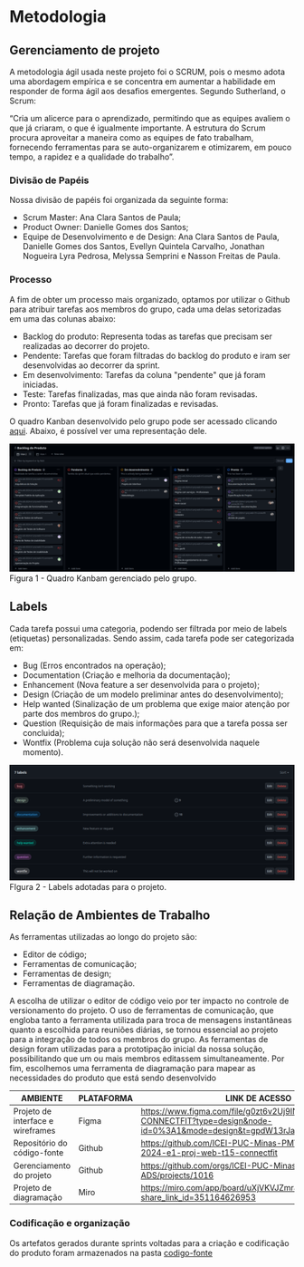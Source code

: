 # Metodologia

<!-- LINK NÃO FUNCIONA, NECESSÁRIO ADICIONAR O LINK DO FIGMA
<span style="color:red">Pré-requisitos: <a href="2-Especificação do Projeto.md"> Documentação de Especificação</a></span> 
-->

## Gerenciamento de projeto

A metodologia ágil usada neste projeto foi o SCRUM, pois o mesmo adota uma abordagem empírica e se concentra em aumentar a habilidade em responder de forma ágil aos desafios emergentes. Segundo Sutherland, o Scrum:

“Cria um alicerce para o aprendizado, permitindo que as equipes avaliem o que já criaram, o que é igualmente importante. A estrutura do Scrum procura aproveitar a maneira como as equipes de fato trabalham, fornecendo ferramentas para se auto-organizarem e otimizarem, em pouco tempo, a rapidez e a qualidade do trabalho”.

### Divisão de Papéis

Nossa divisão de papéis foi organizada da seguinte forma:

- Scrum Master: Ana Clara Santos de Paula;
- Product Owner: Danielle Gomes dos Santos;
- Equipe de Desenvolvimento e de Design: Ana Clara Santos de Paula, Danielle Gomes dos Santos, Evellyn Quintela Carvalho, Jonathan Nogueira Lyra Pedrosa, Melyssa Semprini e Nasson Freitas de Paula.


### Processo

A fim de obter um processo mais organizado, optamos por utilizar o Github para atribuir tarefas aos membros do grupo, cada uma delas setorizadas em uma das colunas abaixo:

- Backlog do produto: Representa todas as tarefas que precisam ser realizadas ao decorrer do projeto.
- Pendente: Tarefas que foram filtradas do backlog do produto e iram ser desenvolvidas ao decorrer da sprint.
- Em desenvolvimento: Tarefas da coluna "pendente" que já foram iniciadas.
- Teste:  Tarefas finalizadas, mas que ainda não foram revisadas.
- Pronto: Tarefas que já foram finalizadas e revisadas.

O quadro Kanban desenvolvido pelo grupo pode ser acessado clicando [aqui](https://github.com/orgs/ICEI-PUC-Minas-PMV-ADS/projects/1016/views/2). Abaixo, é possível ver uma representação dele.

![Imagem-quadro-kanbam](/docs/img/backlog%20do%20produto.png)
Figura 1 - Quadro Kanbam gerenciado pelo grupo.

## Labels

Cada tarefa possui uma categoria, podendo ser filtrada por meio de labels (etiquetas) personalizadas. Sendo assim, cada tarefa pode ser categorizada em:

- Bug (Erros encontrados na operação);
- Documentation (Criação e melhoria da documentação);
- Enhancement (Nova feature a ser desenvolvida para o projeto);
- Design (Criação de um modelo preliminar antes do desenvolvimento);
- Help wanted (Sinalização de um problema que exige maior atenção por parte dos membros do grupo.);
- Question (Requisição de mais informações para que a tarefa possa ser concluida);
- Wontfix (Problema cuja solução não será desenvolvida naquele momento).

![Etiquetas](/docs/img/labels.png)
FIgura 2 - Labels adotadas para o projeto.

## Relação de Ambientes de Trabalho

As ferramentas utilizadas ao longo do projeto são:

- Editor de código;
- Ferramentas de comunicação;
- Ferramentas de design;
- Ferramentas de diagramação.

A escolha de utilizar o editor de código veio por ter impacto no controle de versionamento do projeto. O uso de ferramentas de comunicação, que engloba tanto a ferramenta utilizada para troca de mensagens instantâneas quanto a escolhida para reuniões diárias, se tornou essencial ao projeto para a integração de todos os membros do grupo. As ferramentas de design foram utilizadas para a prototipação inicial da nossa solução, possibilitando que um ou mais membros editassem simultaneamente. Por fim, escolhemos uma ferramenta de diagramação para mapear as necessidades do produto que está sendo desenvolvido

<!-- Adicionar o link do figma aqui -->

| AMBIENTE | PLATAFORMA | LINK DE ACESSO |
|------------|---------------| ----------- |
|Projeto de interface e wireframes| Figma | https://www.figma.com/file/g0zt6v2Uj9INeIchTBmcfH/HOME-CONNECTFIT?type=design&node-id=0%3A1&mode=design&t=gpdW13rJavzSZ2xv-1|
|Repositório do código-fonte | Github | https://github.com/ICEI-PUC-Minas-PMV-ADS/pmv-ads-2024-e1-proj-web-t15-connectfit |
|Gerenciamento do projeto| Github | https://github.com/orgs/ICEI-PUC-Minas-PMV-ADS/projects/1016 |
| Projeto de diagramação | Miro | https://miro.com/app/board/uXjVKVJZmr4=/?share_link_id=351164626953|


### Codificação e organização

Os artefatos gerados durante sprints voltadas para a criação e codificação do produto foram armazenados na pasta [codigo-fonte](/codigo-fonte/)

<!-- ## Controle de Versão

Nosso controle de versão foi realizado através do Git

--

A ferramenta de controle de versão adotada no projeto foi o
[Git](https://git-scm.com/), sendo que o [Github](https://github.com)
foi utilizado para hospedagem do repositório.

O projeto segue a seguinte convenção para o nome de branches:

- `main`: versão estável já testada do software
- `unstable`: versão já testada do software, porém instável
- `testing`: versão em testes do software
- `dev`: versão de desenvolvimento do software

Quanto à gerência de issues, o projeto adota a seguinte convenção para
etiquetas:

- `documentation`: melhorias ou acréscimos à documentação
- `bug`: uma funcionalidade encontra-se com problemas
- `enhancement`: uma funcionalidade precisa ser melhorada
- `feature`: uma nova funcionalidade precisa ser introduzida

Discuta como a configuração do projeto foi feita na ferramenta de versionamento escolhida. Exponha como a gerência de tags, merges, commits e branchs é realizada. Discuta como a gerência de issues foi realizada.

G

> **Links Úteis**:
> - [Microfundamento: Gerência de Configuração](https://pucminas.instructure.com/courses/87878/)
> - [Tutorial GitHub](https://guides.github.com/activities/hello-world/)
> - [Git e Github](https://www.youtube.com/playlist?list=PLHz_AreHm4dm7ZULPAmadvNhH6vk9oNZA)
>  - [Comparando fluxos de trabalho](https://www.atlassian.com/br/git/tutorials/comparing-workflows)
> - [Understanding the GitHub flow](https://guides.github.com/introduction/flow/)
> - [The gitflow workflow - in less than 5 mins](https://www.youtube.com/watch?v=1SXpE08hvGs)

## Gerenciamento de Projeto


> **Links Úteis**:
> - [11 Passos Essenciais para Implantar Scrum no seu Projeto](https://mindmaster.com.br/scrum-11-passos/)
> - [Scrum em 9 minutos](https://www.youtube.com/watch?v=XfvQWnRgxG0)
> - [Os papéis do Scrum e a verdade sobre cargos nessa técnica](https://www.atlassian.com/br/agile/scrum/roles)

### Processo

Coloque  informações sobre detalhes da implementação do Scrum seguido pelo grupo. O grupo deverá fazer uso do recurso de gerenciamento de projeto oferecido pelo GitHub, que permite acompanhar o andamento do projeto, a execução das tarefas e o status de desenvolvimento da solução.
 
> **Links Úteis**:
> - [Planejamento e Gestáo Ágil de Projetos](https://pucminas.instructure.com/courses/87878/pages/unidade-2-tema-2-utilizacao-de-ferramentas-para-controle-de-versoes-de-software)
> - [Sobre quadros de projeto](https://docs.github.com/pt/issues/organizing-your-work-with-project-boards/managing-project-boards/about-project-boards)
> - [Project management, made simple](https://github.com/features/project-management/)
> - [Sobre quadros de projeto](https://docs.github.com/pt/github/managing-your-work-on-github/about-project-boards)
> - [Como criar Backlogs no Github](https://www.youtube.com/watch?v=RXEy6CFu9Hk)
> - [Tutorial Slack](https://slack.com/intl/en-br/)

### Ferramentas

### IDE:
 - Visual Studio Code

- `HTML`: É utilizado para estruturar uma página web e apresentar conteúdo na web. 
- `CSS`: Utilizado para deixar o site visualmente mais atraente possibilitando a estilzação dos elementos inclusos na página web.
- `JavaScript`: Utilizamos o JS juntamente com o HTML e CSS, para validação de formulários e dados, conteúdo dinâmico entre outras possibilidades, juntamente as 3 linguagens são as principais a compor a WWW (World Wide Web). 

### Ferramentas de comunicação
- `Discord`: Utilizado para comunicação por meio de chmadas em grupo, mensagens canais para tarefas específicas e compatilhamento de tela em tempo real.
- `Whatsapp`: Utilizado para troca de mensagens e  agendamento de reuniões entre a equipe.

### Ferramentas de Modelagem:
- `Figma`= Utilizado para prototipar o projeto, fornece muitas ferramentas diversificadas.
- `Canva`= Utilizado em gráficos da documentaçãpo de contexto e em alguns desings, foi utilizado pela facilidade de utilização.
- `Illustrator`= Utilizado para criar nossa logo e alguns aspectos de desing, é bem parecido com o Photoshop por isso foi escolhido. 
- `Github`= Utilizado como meio de postagem e repositório de nosso trabalho, pela facilidade e possibilidade de armazenar em nuvem. 
-->
